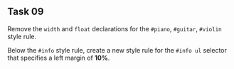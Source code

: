 ## Task 09
Remove the `width` and `float` declarations for the `#piano`, `#guitar`, `#violin` style rule.

Below the `#info` style rule, create a new style rule for the `#info ul` selector that specifies a left margin of **10%**.
 